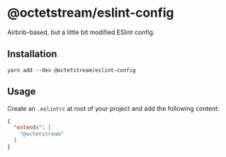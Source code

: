 # @octetstream/eslint-config

Airbnb-based, but a little bit modified ESlint config.

## Installation

```
yarn add --dev @octetstream/eslint-config
```

## Usage

Create an `.eslintrc` at root of your project and add the following content:

```json
{
  "extends": [
    "@octetstream"
  ]
}
```
